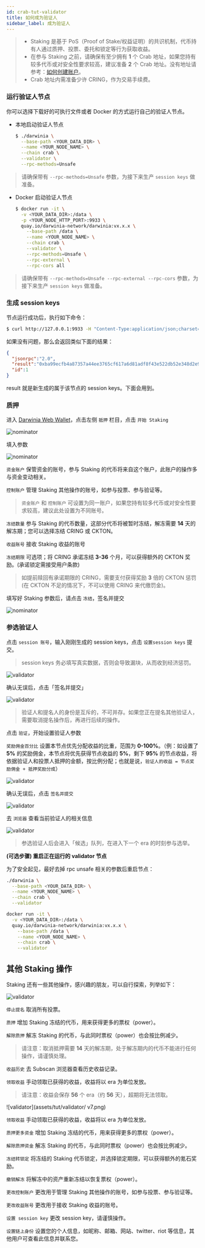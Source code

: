 ```yaml
---
id: crab-tut-validator
title: 如何成为验证人
sidebar_label: 成为验证人
---
```


> - Staking 是基于 PoS（Proof of Stake/权益证明）的共识机制，代币持有人通过质押、投票、委托和锁定等行为获取收益。  
> - 在参与 Staking 之前，请确保有至少拥有 **1** 个 Crab 地址，如果您持有较多代币或对安全性要求较高，建议准备 **2** 个 Crab 地址。没有地址请参考：[如何创建账户](crab-tut-create-account.md)。  
> - Crab 地址内需准备少许 CRING，作为交易手续费。

### 运行验证人节点

你可以选择下载好的可执行文件或者 Docker 的方式运行自己的验证人节点。

- 本地启动验证人节点

  ```bash
  $ ./darwinia \
    --base-path <YOUR_DATA_DIR> \
    --name <YOUR_NODE_NAME> \
    --chain crab \
    --validator \
    --rpc-methods=Unsafe
  ```

> 请确保带有 `--rpc-methods=Unsafe` 参数，为接下来生产 `session keys` 做准备。

- Docker 启动验证人节点

  ```bash
  $ docker run -it \
    -v <YOUR_DATA_DIR>:/data \
    -p <YOUR_NODE_HTTP_PORT>:9933 \
    quay.io/darwinia-network/darwinia:vx.x.x \
      --base-path /data \
      --name <YOUR_NODE_NAME> \
      --chain crab \
      --validator \
      --rpc-methods=Unsafe \
      --rpc-external \
      --rpc-cors all
  ```

> 请确保带有 `--rpc-methods=Unsafe --rpc-external --rpc-cors` 参数，为接下来生产 `session keys` 做准备。


### 生成 session keys

节点运行成功后，执行如下命令：

```sh
$ curl http://127.0.0.1:9933 -H "Content-Type:application/json;charset=utf-8" -d '{ "jsonrpc":"2.0", "id":1, "method":"author_rotateKeys", "params": []}'
```

如果没有问题，那么会返回类似下面的结果：

```json
{
  "jsonrpc":"2.0",
  "result":"0xba99ecfb4a87357a44ee3765cf617a6d81adf8f43e522db52e348d2e9d45ccde12d53d562e14bb18523fbc3032b786f44b2b92340f4756386d4baec68bbfb882bbaccce1440c84d7f5b67c8ecb956345130d5dbd07adfeba3d9482f95d9dec6c68d085323e61590f850c38244dd2d2bc4055548d9edfd0471f47da7667c17fe8",
  "id":1
}
```

result 就是新生成的属于该节点的 session keys。下面会用到。

### 质押

进入 [Darwinia Web Wallet](https://apps.darwinia.network)，点击左侧 `抵押` 栏目，点击 `开始 Staking`

![nominator](assets/tut/staking-norminator/1.png)

填入参数

![nominator](assets/tut/staking-norminator/2.png)

`资金账户` 保管资金的账号，参与 Staking 的代币将来自这个账户，此账户的操作多与资金变动相关。

`控制账户` 管理 Staking 其他操作的账号，如参与投票、参与验证等。

> `资金账户` 和 `控制账户` 可设置为同一账户，如果您持有较多代币或对安全性要求较高，建议此处设置为不同账号。  

`冻结数量` 参与 Staking 的代币数量，这部分代币将被暂时冻结，解冻需要 **14** 天的解冻期；您可以选择冻结 CRING 或 CKTON。

`收益账号` 接收 Staking 收益的账号

`冻结期限` 可选项；将 CRING 承诺冻结 **3-36** 个月，可以获得额外的 CKTON 奖励。(承诺锁定需接受用户条款)

> 如提前赎回有承诺期限的 CRING，需要支付获得奖励 **3** 倍的 CKTON 惩罚 (在 CKTON 不足的情况下，不可以使用 CRING 来代缴罚金)。

填写好 Staking 参数后，请点击 `冻结`，签名并提交

![nominator](assets/tut/staking-norminator/3.png)

### 参选验证人

点击 `session 账号`，输入刚刚生成的 session keys，点击 `设置session keys` 提交。

> session keys 务必填写真实数据，否则会导致漏块，从而收到经济惩罚。

![validator](assets/tut/validator/v1.png)

确认无误后，点击「签名并提交」

![validator](assets/tut/validator/v2.png)

> 验证人和提名人的身份是互斥的，不可并存。如果您正在提名其他验证人，需要取消提名操作后，再进行后续的操作。

点击 `验证`，开始设置验证人参数

`奖励佣金百分比` 设置本节点优先分配收益的比重，范围为 **0-100%**。（例：如设置了 **5%** 的奖励佣金，本节点将优先获得节点收益的 **5%**，剩下 **95%** 的节点收益，将依据验证人和投票人抵押的金额，按比例分配；也就是说，`验证人的收益 = 节点奖励佣金 + 抵押奖励分成`）

![validator](assets/tut/validator/v3.png)

确认无误后，点击 `签名并提交`

![validator](assets/tut/validator/v4.png)

去 `浏览器` 查看当前验证人的相关信息

![validator](assets/tut/validator/v5.png)

> 参选验证人后会进入「候选」队列，在进入下一个 era 的时刻参与选举。

**(可选步骤) 重启正在运行的 validator 节点**

   为了安全起见，最好去掉 rpc unsafe 相关的参数后重启节点：

  ```bash
  ./darwinia \
    --base-path <YOUR_DATA_DIR> \
    --name <YOUR_NODE_NAME> \
    --chain crab \
    --validator
  ```

  ```bash
  docker run -it \
    -v <YOUR_DATA_DIR>:/data \
    quay.io/darwinia-network/darwinia:vx.x.x \
      --base-path /data \
      --name <YOUR_NODE_NAME> \
      --chain crab \
      --validator
  ```

## 其他 Staking 操作

Staking 还有一些其他操作，感兴趣的朋友，可以自行探索，列举如下：

![validator](assets/tut/validator/v6.png)

`停止提名` 取消所有投票。

`质押`  增加 Staking 冻结的代币，用来获得更多的票权（power）。

`解除质押` 解冻 Staking 的代币，与此同时票权（power）也会按比例减少。

> 请注意：取消抵押需要 **14** 天的解冻期，处于解冻期内的代币不能进行任何操作，请谨慎处理。

`收益历史` 去 Subscan 浏览器查看历史收益记录。

`领取收益` 手动领取已获得的收益，收益将以 era 为单位发放。

> 请注意：收益会保存 **56** 个 era（约 **56** 天），超期将无法领取。

![validator](assets/tut/validator/  v7.png)

`领取收益` 手动领取已获得的收益，收益将以 era 为单位发放。

`质押更多资金` 增加 Staking 冻结的代币，用来获得更多的票权（power）。

`解除质押资金` 解冻 Staking 的代币，与此同时票权（power）也会按比例减少。

`冻结转锁定` 将冻结的 Staking 代币锁定，并选择锁定期限，可以获得额外的氪石奖励。

`撤销解冻` 将解冻中的资产重新冻结以恢复票权（power）。

`更改控制账户` 更改用于管理 Staking 其他操作的账号，如参与投票、参与验证等。

`更改收益账号` 更改用于接收 Staking 收益的账号。

`设置 session key` 更改 session key，请谨慎操作。

`设置链上身份` 设置您的个人信息，如昵称、邮箱、网站、twitter、riot 等信息，其他用户可查看此信息并联系您。
